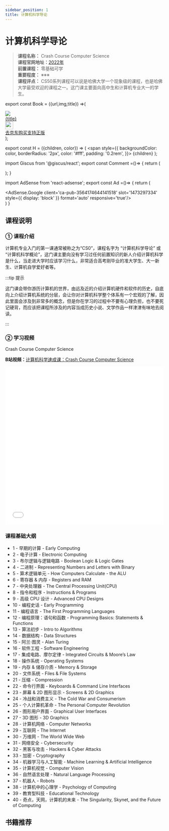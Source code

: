 ```yaml
---
sidebar_position: 1
title: 计算机科学导论
---
```


# 计算机科学导论
>**课程名称：** Crash Course Computer Science  
**课程官网地址：**[2022年](https://cs50.harvard.edu/x/2022/)  
**前置课程：** 零基础可学  
**重要程度：** ※※※   
**课程评点：** CS50系列课程可以说是哈佛大学一个现象级的课程，也是哈佛大学最受欢迎的课程之一。这门课主要面向高中生和计算机专业大一的学生。    

export const Book = ({url,img,title}) =>(
<div class="bookitem">
  <a href={url} target="_blank" class="book-content">
    <div class="book-img">
      <img src={img} />
    </div>
    <div class="book-detail">
      <div class="book-title">{title}</div>
      <div class="boook-desc">
        <img width="25" height="25" src="https://hackweek-1251009918.cos.ap-shanghai.myqcloud.com/hackway/cs/jd.svg" />
        <div class="book-jd">去京东购买支持正版</div>
      </div>
    </div>
  </a>
  </div> 
);

export const H = ({children, color}) => (
  <span
    style={{
      backgroundColor: color,
      borderRadius: '2px',
      color: '#fff',
      padding: '0.2rem',
    }}>
    {children}
  </span>
);

import Giscus from '@giscus/react';
export const Comment =()=> {
  return (
   <div className="comments-container">
      <Giscus
        src="https://giscus.app/client.js"
        id="comments"
        repo="lidongyx/hackwaydoc"
        repoId="R_kgDOHUMOyA"
        category="Announcements"
        categoryId="DIC_kwDOHUMOyM4CPCtD"
        mapping="title"
        reactionsEnabled="1"
        emitMetadata="0"
        inputPosition="top"
        theme="light"
        lang="zh-CN"
        crossorigin="anonymous"
      />
    </div>
  );
}

import AdSense from 'react-adsense';
export const Ad =()=> {
  return (
    <div className="ad-container">
      <AdSense.Google
        client='ca-pub-3564174644141518'
        slot='1473297334'
        style={{ display: 'block' }}
        format='auto'
        responsive='true'/>
    </div>
  )
}

## 课程说明
### ① 课程介绍
计算机专业入门的第一课通常被称之为“CS0”，课程名字为 <H color="#25c2a0">“计算机科学导论”</H> 或 <H color="#25c2a0">“计算机科学概论”</H>，这门课主要向没有学习过任何前置知识的新人介绍计算机科学是什么，当走进大学时应该学习什么，非常适合高考刚毕业的准大学生、大一新生、计算机自学爱好者等。

:::tip 提示

这门课会带你游历计算机的世界，由远及近的介绍计算机硬件和软件的历史，自底向上介绍计算机系统的分层，会让你对计算机科学整个体系有一个宏观的了解，因此里面会涉及到非常多的概念，但是你在学习的过程中不要有心理负担，也不要死记硬背，而应该把课程所涉及的内容当成历史小说、文学作品一样津津有味地去阅读。

:::


### ② 学习视频

Crash Course Computer Science

**B站视频：**[计算机科学速成课：Crash Course Computer Science](https://www.bilibili.com/video/BV1EW411u7th)

<iframe src="//player.bilibili.com/player.html?aid=21376839&bvid=BV1EW411u7th&cid=35533224&page=2" scrolling="no" frameborder="no" framespacing="0" allowfullscreen="true"  width="100%" height="500"> </iframe>

### 课程基础大纲

* 1 - 早期的计算 - Early Computing
* 2 - 电子计算 - Electronic Computing
* 3 - 布尔逻辑与逻辑电路 - Boolean Logic & Logic Gates
* 4 - 二进制 - Representing Numbers and Letters with Binary
* 5 - 算术逻辑单元 - How Computers Calculate - the ALU
* 6 - 寄存器 & 内存 - Registers and RAM
* 7 - 中央处理器 - The Central Processing Unit(CPU)
* 8 - 指令和程序 - Instructions & Programs
* 9 - 高级 CPU 设计 - Advanced CPU Designs
* 10 - 编程史话 - Early Programming
* 11 - 编程语言 - The First Programming Languages
* 12 - 编程原理：语句和函数 - Programming Basics: Statements & Functions
* 13 - 算法初步 - Intro to Algorithms
* 14 - 数据结构 - Data Structures
* 15 - 阿兰·图灵 - Alan Turing
* 16 - 软件工程 - Software Engineering
* 17 - 集成电路、摩尔定律 - Integrated Circuits & Moore’s Law
* 18 - 操作系统 - Operating Systems
* 19 - 内存 & 储存介质 - Memory & Storage
* 20 - 文件系统 - Files & File Systems
* 21 - 压缩 - Compression
* 22 - 命令行界面 - Keyboards & Command Line Interfaces
* 23 - 屏幕 & 2D 图形显示 - Screens & 2D Graphics
* 24 - 冷战和消费主义 - The Cold War and Consumerism
* 25 - 个人计算机革命 - The Personal Computer Revolution
* 26 - 图形用户界面 - Graphical User Interfaces
* 27 - 3D 图形 - 3D Graphics
* 28 - 计算机网络 - Computer Networks
* 29 - 互联网 - The Internet
* 30 - 万维网 - The World Wide Web
* 31 - 网络安全 - Cybersecurity
* 32 - 黑客与攻击 - Hackers & Cyber Attacks
* 33 - 加密 - Cryptography
* 34 - 机器学习与人工智能 - Machine Learning & Artificial Intelligence
* 35 - 计算机视觉 - Computer Vision
* 36 - 自然语言处理 - Natural Language Processing
* 37 - 机器人 - Robots
* 38 - 计算机中的心理学 - Psychology of Computing
* 39 - 教育型科技 - Educational Technology
* 40 - 奇点，天网，计算机的未来 - The Singularity, Skynet, and the Future of Computing

## 书籍推荐

<Book img="https://hackweek-1251009918.cos.ap-shanghai.myqcloud.com/hackway/cs/s27331702.jpeg" url="https://item.jd.com/13467838.html" title="编码：隐匿在计算机软硬件背后的语言"></Book>



<Comment></Comment>



